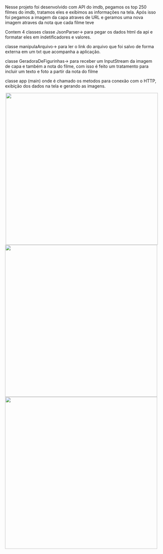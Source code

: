 Nesse projeto foi desenvolvido com API do imdb, pegamos os top 250 filmes do imdb, tratamos eles e exibimos as informações na tela. Após isso foi pegamos a imagem da capa atraves de URL e geramos uma nova imagem atraves da nota que cada filme teve

Contem 4 classes
classe JsonParser-> para pegar os dados html da api e formatar eles em indetificadores e valores.

classe manipulaArquivo-> para ler o link do arquivo que foi salvo de forma externa em um txt que acompanha a aplicação.

classe GeradoraDeFigurinhas-> para receber um InputStream da imagem de capa e também a nota do filme, com isso é feito um tratamento para incluir um texto e foto a partir da nota do filme

classe app (main) onde é chamado os metodos para conexão com o HTTP, exibição dos dados na tela e gerando as imagens.

<div align = "center">
<img src = "https://user-images.githubusercontent.com/61166867/228916937-c1996652-e6db-4f9f-8173-d3ea0c63ff63.png" width= "500px" />
</div>



<div align = "left">
<img src = "https://user-images.githubusercontent.com/61166867/228925474-426261fd-fc46-4745-afca-df266080f560.png" width= "500px" />
</div>

<div align = "left">
<img src = "https://user-images.githubusercontent.com/61166867/228925537-83044e15-6bc2-4edd-a5b5-391f6773c1a2.png" width= "500px" />
</div>